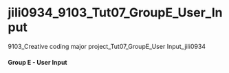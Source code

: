 # jili0934_9103_Tut07_GroupE_User_Input
9103_Creative coding major project_Tut07_GroupE_User Input_jili0934

#### Group E - User Input